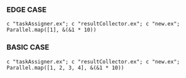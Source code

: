 ### EDGE CASE
`c "taskAssigner.ex"; c "resultCollector.ex"; c "new.ex"; Parallel.map([1], &(&1 * 10))`
### BASIC CASE
`c "taskAssigner.ex"; c "resultCollector.ex"; c "new.ex"; Parallel.map([1, 2, 3, 4], &(&1 * 10))`

